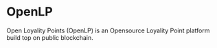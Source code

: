 # OpenLP
Open Loyality Points (OpenLP) is an Opensource Loyality Point platform build top on public blockchain.
